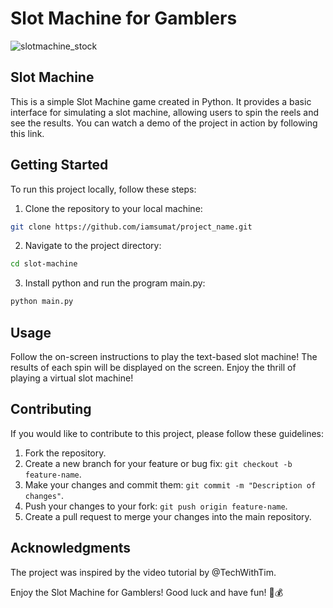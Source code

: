 # Slot Machine for Gamblers

![slotmachine_stock](../node_modules/slotmachine.jpg)
## Slot Machine

This is a simple Slot Machine game created in Python. It provides a basic interface for simulating a slot machine, allowing users to spin the reels and see the results. You can watch a demo of the project in action by following this link.

## Getting Started
To run this project locally, follow these steps:

1. Clone the repository to your local machine:
```sh
git clone https://github.com/iamsumat/project_name.git
```
2. Navigate to the project directory:
```sh
cd slot-machine
```
3. Install python and run the program main.py:
```sh
python main.py
```

## Usage
Follow the on-screen instructions to play the text-based slot machine!
The results of each spin will be displayed on the screen.
Enjoy the thrill of playing a virtual slot machine!

## Contributing
If you would like to contribute to this project, please follow these guidelines:

1. Fork the repository.
2. Create a new branch for your feature or bug fix: `git checkout -b feature-name`.
3. Make your changes and commit them: `git commit -m "Description of changes"`.
4. Push your changes to your fork: `git push origin feature-name`.
5. Create a pull request to merge your changes into the main repository.

## Acknowledgments
The project was inspired by the video tutorial by @TechWithTim.

Enjoy the Slot Machine for Gamblers! Good luck and have fun! 🎰💰
